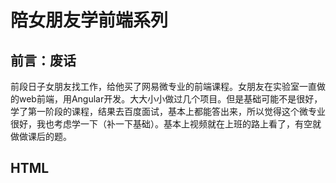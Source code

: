 # 陪女朋友学前端系列

## 前言：废话
前段日子女朋友找工作，给他买了网易微专业的前端课程。女朋友在实验室一直做的web前端，用Angular开发。大大小小做过几个项目。但是基础可能不是很好，学了第一阶段的课程，结果去百度面试，基本上都能答出来，所以觉得这个微专业很好，我也考虑学一下（补一下基础）。基本上视频就在上班的路上看了，有空就做做课后的题。

## HTML


